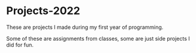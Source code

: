 # Projects-2022
These are projects I made during my first 
year of programming.

Some of these are assignments from classes, some 
are just side projects I did for fun.
